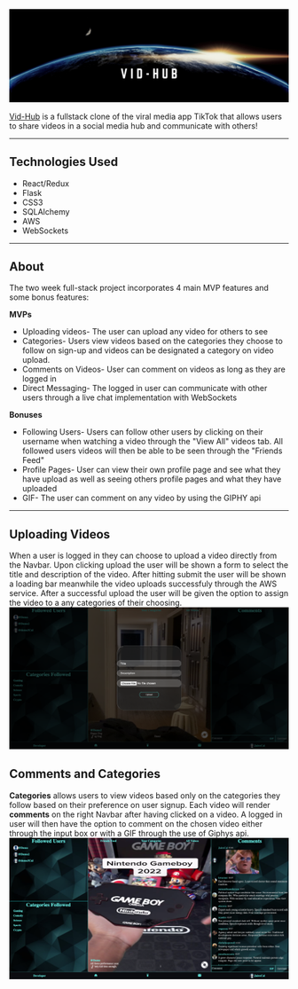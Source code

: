 <img src="https://github.com/JairoCal/TikTokClone/blob/main/WikiImages/Vid-hub.png"/>

[Vid-Hub](https://vid-hub.herokuapp.com/) is a fullstack clone of the viral media app TikTok that allows users to share videos in a social media hub and communicate with others!

*********************
## Technologies Used
* React/Redux
* Flask
* CSS3
* SQLAlchemy
* AWS
* WebSockets

*********************
## About

The two week full-stack project incorporates 4 main MVP features and some bonus features:

**MVPs**
* Uploading videos- The user can upload any video for others to see
* Categories- Users view videos based on the categories they choose to follow on sign-up and videos can be designated a category on video upload.
* Comments on Videos- User can comment on videos as long as they are logged in
* Direct Messaging- The logged in user can communicate with other users through a live chat implementation with WebSockets

**Bonuses**
* Following Users- Users can follow other users by clicking on their username when watching a video through the "View All" videos tab. All followed users videos will then be able to be seen through the "Friends Feed"
* Profile Pages- User can view their own profile page and see what they have upload as well as seeing others profile pages and what they have uploaded
* GIF- The user can comment on any video by using the GIPHY api

*********************
## Uploading Videos
When a user is logged in they can choose to upload a video directly from the Navbar. Upon clicking upload the user will be shown a form to select the title and description of the video. After hitting submit the user will be shown a loading bar meanwhile the video uploads successfuly through the AWS service. After a successful upload the user will be given the option to assign the video to a any categories of their choosing.
<img src="https://github.com/JairoCal/TikTokClone/blob/main/WikiImages/Upload%20Video.png"/>

## Comments and Categories
**Categories** allows users to view videos based only on the categories they follow based on their preference on user signup. Each video will render **comments** on the right Navbar after having clicked on a video. A logged in user will then have the option to comment on the chosen video either through the input box or with a GIF through the use of Giphys api.
<img src="https://github.com/JairoCal/TikTokClone/blob/main/WikiImages/Comments%20and%20Categories.png"/>
